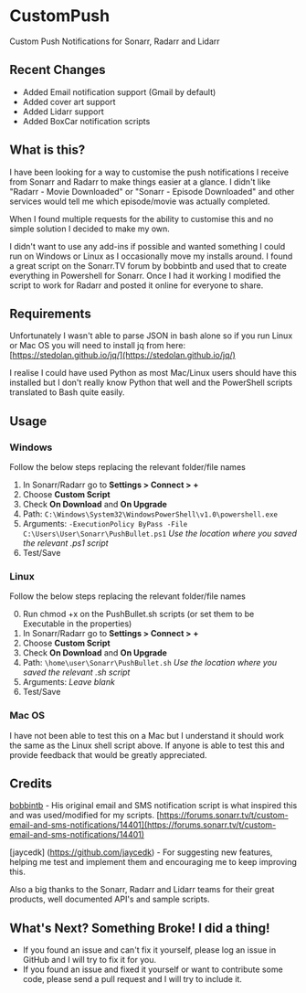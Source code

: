 # CustomPush
Custom Push Notifications for Sonarr, Radarr and Lidarr

## Recent Changes
- Added Email notification support (Gmail by default)
- Added cover art support
- Added Lidarr support
- Added BoxCar notification scripts

## What is this?
I have been looking for a way to customise the push notifications I receive from Sonarr and Radarr to make things easier at a glance. I didn't like "Radarr - Movie Downloaded" or "Sonarr - Episode Downloaded" and other services would tell me which episode/movie was actually completed.

When I found multiple requests for the ability to customise this and no simple solution I decided to make my own.

I didn't want to use any add-ins if possible and wanted something I could run on Windows or Linux as I occasionally move my installs around. I found a great script on the Sonarr.TV forum by bobbintb and used that to create everything in Powershell for Sonarr. Once I had it working I modified the script to work for Radarr and posted it online for everyone to share.

## Requirements
Unfortunately I wasn't able to parse JSON in bash alone so if you run Linux or Mac OS you will need to install jq from here: [https://stedolan.github.io/jq/](https://stedolan.github.io/jq/)

I realise I could have used Python as most Mac/Linux users should have this installed but I don't really know Python that well and the PowerShell scripts translated to Bash quite easily.

## Usage
### Windows
Follow the below steps replacing the relevant folder/file names

1. In Sonarr/Radarr go to **Settings > Connect > +**
2. Choose **Custom Script**
3. Check **On Download** and **On Upgrade**
4. Path: `C:\Windows\System32\WindowsPowerShell\v1.0\powershell.exe`
5. Arguments: `-ExecutionPolicy ByPass -File C:\Users\User\Sonarr\PushBullet.ps1` *Use the location where you saved the relevant .ps1 script*
6. Test/Save

### Linux
Follow the below steps replacing the relevant folder/file names

0. Run chmod +x on the PushBullet.sh scripts (or set them to be Executable in the properties)
1. In Sonarr/Radarr go to **Settings > Connect > +**
2. Choose **Custom Script**
3. Check **On Download** and **On Upgrade**
4. Path: `\home\user\Sonarr\PushBullet.sh` *Use the location where you saved the relevant .sh script*
5. Arguments: *Leave blank*
6. Test/Save

### Mac OS
I have not been able to test this on a Mac but I understand it should work the same as the Linux shell script above. If anyone is able to test this and provide feedback that would be greatly appreciated.

## Credits
[bobbintb](https://forums.sonarr.tv/u/bobbintb) - His original email and SMS notification script is what inspired this and was used/modified for my scripts. [https://forums.sonarr.tv/t/custom-email-and-sms-notifications/14401](https://forums.sonarr.tv/t/custom-email-and-sms-notifications/14401)

[jaycedk] (https://github.com/jaycedk) - For suggesting new features, helping me test and implement them and encouraging me to keep improving this.

Also a big thanks to the Sonarr, Radarr and Lidarr teams for their great products, well documented API's and sample scripts.

## What's Next? Something Broke! I did a thing!
- If you found an issue and can't fix it yourself, please log an issue in GitHub and I will try to fix it for you.
- If you found an issue and fixed it yourself or want to contribute some code, please send a pull request and I will try to include it.
